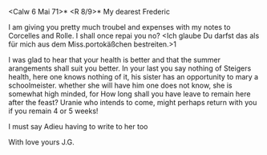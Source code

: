  <Calw 6 Mai 71>*
 <R 8/9>*
My dearest Frederic

I am giving you pretty much troubel and expenses with my notes to Corcelles and Rolle. I shall once repai you no? <Ich glaube Du darfst das als für mich aus dem Miss.portokäßchen bestreiten.>1

I was glad to hear that your health is better and that the summer arangements shall suit you better. In your last you say nothing of Steigers health, here one knows nothing of it, his sister has an opportunity to mary a schoolmeister. whether she will have him one does not know, she is somewhat high minded, for How long shall you have leave to remain here after the feast? Uranie who intends to come, might perhaps return with you if you remain 4 or 5 weeks!

I must say Adieu having to write to her too

 With love
 yours J.G.
